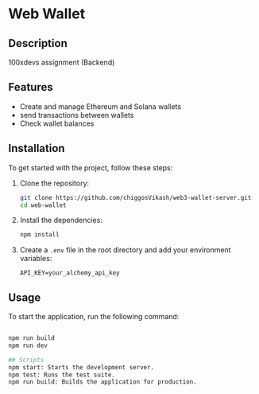 # Web Wallet

## Description
100xdevs assignment (Backend)

## Features
- Create and manage Ethereum and Solana wallets
- send transactions between wallets
- Check wallet balances


## Installation
To get started with the project, follow these steps:

1. Clone the repository:
    ```sh
    git clone https://github.com/chiggosVikash/web3-wallet-server.git
    cd web-wallet
    ```

2. Install the dependencies:
    ```sh
    npm install
    ```

3. Create a `.env` file in the root directory and add your environment variables:
    ```env
    API_KEY=your_alchemy_api_key
    ```


## Usage
To start the application, run the following command:
```sh

npm run build  
npm run dev

## Scripts 
npm start: Starts the development server.
npm test: Runs the test suite.
npm run build: Builds the application for production.